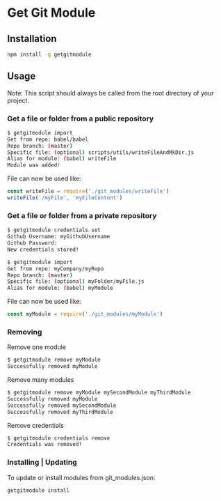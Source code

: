 
# Get Git Module

## Installation

```bash
npm install -g getgitmodule
```

## Usage

Note: This script should always be called from the root directory of your project.


### Get a file or folder from a public repository
```bash
$ getgitmodule import
Get from repo: babel/babel
Repo branch: (master) 
Specific file: (optional) scripts/utils/writeFileAndMkDir.js
Alias for module: (babel) writeFile
Module was added!
```

File can now be used like:

```javascript
const writeFile = require('./git_modules/writeFile')
writeFile('/myFile', 'myFileContent')
```


### Get a file or folder from a private repository

```bash
$ getgitmodule credentials set
Github Username: myGithubUsername
Github Password: 
New credentials stored!

$ getgitmodule import
Get from repo: myCompany/myRepo
Repo branch: (master) 
Specific file: (optional) myFolder/myFile.js
Alias for module: (babel) myModule
```

File can now be used like:

```javascript
const myModule = require('./git_modules/myModule')
```


### Removing

Remove one module
```bash
$ getgitmodule remove myModule
Successfully removed myModule
```

Remove many modules
```bash
$ getgitmodule remove myModule mySecondModule myThirdModule
Successfully removed myModule
Successfully removed mySecondModule
Successfully removed myThirdModule
```

Remove credentials
```bash
$ getgitmodule credentials remove
Credentials was removed!
```

### Installing | Updating

To update or install modules from git_modules.json:
```bash
getgitmodule install
```